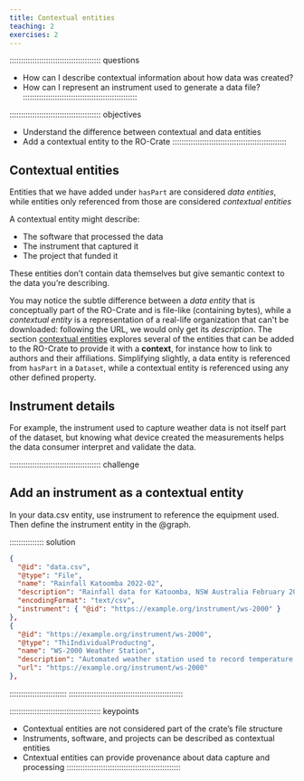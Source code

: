 ```yaml
---
title: Contextual entities
teaching: 2
exercises: 2
---
```


:::::::::::::::::::::::::::::::::::::::: questions
- How can I describe contextual information about how data was created?
- How can I represent an instrument used to generate a data file?
::::::::::::::::::::::::::::::::::::::::::::::::::

:::::::::::::::::::::::::::::::::::::::: objectives
- Understand the difference between contextual and data entities
- Add a contextual entity to the RO-Crate
::::::::::::::::::::::::::::::::::::::::::::::::::


## Contextual entities

Entities that we have added under `hasPart` are considered _data entities_,
while entities only referenced from those are considered _contextual entities_

A contextual entity might describe:
- The software that processed the data
- The instrument that captured it
- The project that funded it

These entities don’t contain data themselves but give semantic context to the data you’re describing.

You may notice the subtle difference between a _data entity_ that is conceptually part of the RO-Crate and is file-like (containing bytes),
while a _contextual entity_ is a representation of a real-life organization that can't be downloaded:
following the URL, we would only get its _description_.
The section [contextual entities](https://www.researchobject.org/ro-crate/specification/1.2/contextual-entities.html)
explores several of the entities that can be added to the RO-Crate to provide it with a **context**,
for instance how to link to authors and their affiliations.
Simplifying slightly, a data entity is referenced from `hasPart` in a `Dataset`,
while a contextual entity is referenced using any other defined property.

## Instrument details

For example, the instrument used to capture weather data is not itself part of the dataset, but knowing what device created the measurements helps the data consumer interpret and validate the data.

:::::::::::::::::::::::::::::::::::::::: challenge
## Add an instrument as a contextual entity

In your data.csv entity, use instrument to reference the equipment used.
Then define the instrument entity in the @graph.
 
:::::::::::::::  solution
```json
{
  "@id": "data.csv",
  "@type": "File",
  "name": "Rainfall Katoomba 2022-02",
  "description": "Rainfall data for Katoomba, NSW Australia February 2022",
  "encodingFormat": "text/csv",
  "instrument": { "@id": "https://example.org/instrument/ws-2000" }
},    
{
  "@id": "https://example.org/instrument/ws-2000",
  "@type": "ThiIndividualProductng",
  "name": "WS-2000 Weather Station",
  "description": "Automated weather station used to record temperature and rainfall data in Katoomba, Australia.",
  "url": "https://example.org/instrument/ws-2000"
},
```  
:::::::::::::::::::::::::
::::::::::::::::::::::::::::::::::::::::::::::::::


:::::::::::::::::::::::::::::::::::::::: keypoints
- Contextual entities are not considered part of the crate’s file structure
- Instruments, software, and projects can be described as contextual entities
- Cntextual entities can provide provenance about data capture and processing
::::::::::::::::::::::::::::::::::::::::::::::::::